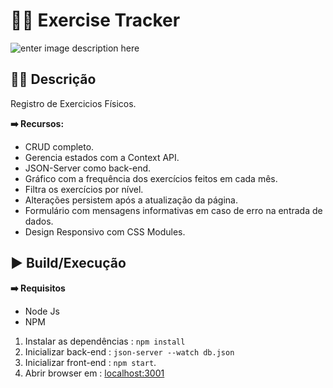 # 🏋️‍♂️ Exercise Tracker
![enter image description here](https://s9.gifyu.com/images/Exercise-Tracker.gif)

## ✍🏻 Descrição
Registro de Exercicios Físicos. 

**➡️ Recursos:**

- CRUD completo.
- Gerencia estados com a Context API. 
- JSON-Server como back-end.
- Gráfico com a frequência dos exercícios feitos em cada mês. 
- Filtra os exercícios por nível.
- Alterações persistem após a atualização da página. 
- Formulário com mensagens informativas em caso de erro na entrada de dados. 
- Design Responsivo com CSS Modules. 

##  ▶️ Build/Execução

**➡️ Requisitos**

- Node Js
- NPM
1. Instalar as dependências : `npm install`
2. Inicializar back-end : `json-server --watch db.json` 
3. Inicializar front-end : `npm start`. 
4. Abrir browser em : [localhost:3001](https://localhost:3001)

